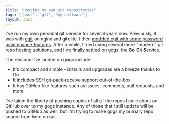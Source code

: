 ```yaml
---
title: "Hosting my own git repositories"
tags: ['post', 'git', 'my-software']
layout: post
---
```


I've run my own personal git service for several years now. Previously,
it was with [cgit](https://git.zx2c4.com/cgit/about/) on nginx and
gitolite. I then [modded cgit with some password maintenance
features](/2012/07/add-password-maintenance-feature-to-cgit-with-php).
After a while, I tried using several more "modern" git repo hosting
solutions, and I've finally settled on
[gogs](https://github.com/gogits/gogs), the **Go** **G**it
**S**ervice.<!--more-->

The reasons I've landed on gogs include:

- It's compact and simple - installs and upgrades are a breeze thanks to Go
- It includes SSH git-pack-receive support out-of-the-box
- It has GitHub-like features such as issues, comments, pull requests, and more

I've taken the liberty of pushing copies of all of the repos I care
about on GitHub over to my gogs instance. Any of those that I still
update will be pushed to GitHub as well, but I'm trying to make gogs my
primary repo source from here on out.
